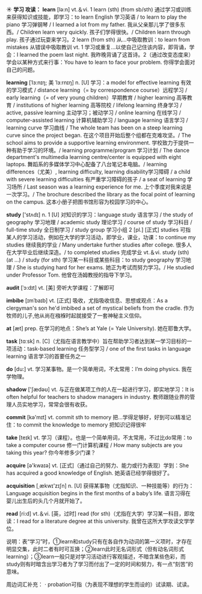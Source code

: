 ☀ <span class="category">**学习 攻读：**</span>
<span class="vocabulary">**learn**</span> [lə:n] 
<span class="definition">vt.＆vi. 1 learn (sth) (from sb/sth) 通过学习或训练来获得知识或技能，即学习：</span>to learn English 学习英语 / to learn to play the piano 学习弹钢琴 / I learned a lot from my father. 我从父亲那儿学了很多东西。/ Children learn very quickly. 孩子们学得很快。/ Children learn through play. 孩子通过玩耍来学习。<span class="definition">2 learn (from sth) 从…中吸取教训：</span>to learn from mistakes 从错误中吸取教训 <span class="definition">vt. 1 学习或重复…以使自己记住该内容，即背诵，学会：</span>I learned the poem last night. 我昨晚背诵了这首诗。<span class="definition">2（通过改变态度来）学会以某种方式来行事：</span>You have to learn to face your problem. 你得学会面对自己的问题。
           
<span class="vocabulary">**learning**</span> [ˈlɜ:nɪŋ; 美 ˈlɜ:rnɪŋ]
<span class="definition">n. [U] 学习：</span>a model for effective learning 有效的学习模式 / distance learning（= by correspondence course）远程学习 / early learning（= of very young children）早期教育 / higher learning 高等教育 / institutions of higher learning 高等院校 / lifelong learning 终身学习 / active, passive learning 主动学习；被动学习 / online learning 在线学习 / computer-assisted learning 计算机辅助学习 / language learning 语言学习 / learning curve 学习曲线 / The whole team has been on a steep learning curve since the project began. 在这个项目开始后整个组都在克难攻坚。/ The school aims to provide a supportive learning environment. 学校致力于提供一种有助于学习的环境。/ learning programme/program 学习计划 / The dance department's multimedia learning centre/center is equipped with eight laptops. 舞蹈系的多媒体学习中心配备了八台笔记本电脑。/ learning differences（尤美）, learning difficulty, learning disability学习障碍 / a child with severe learning difficulties 有严重学习障碍的孩子 / a seat of learning 学习场所 / Last season was a learning experience for me. 上个季度对我来说是一次学习。/ The brochure described the library as the focal point of learning on the campus. 这本小册子把图书馆形容为校园学习的中心。

<span class="vocabulary">**study**</span> ['stʌdɪ] 
<span class="definition">n. 1 [U] 对知识的学习：</span>language study 语言学习 / the study of geography 学习地理 / academic study 理论学习 / course of study 学习科目 / full-time study 全日制学习 / study group 学习小组 <span class="definition">2 [pl.] [正式] studies 可指某人的学习活动，例如在大学的学习活动，即学业，课业，功课：</span>to continue my studies 继续我的学业 / Many undertake further studies after college. 很多人在大学毕业后继续深造。/ to completed studies 完成学业 <span class="definition">vt.＆vi. study (sth) (at ...) / study (for sth) 学习某一科目或某些科目：</span>to study geography 学习地理 / She is studying hard for her exams. 她正为考试而努力学习。/ He studied under Professor Tom. 他曾在汤姆教授的指导下学习。
            
<span class="vocabulary">**audit**</span> [ˈɔ:dɪt]
<span class="definition">vt. [美] 旁听大学课程：</span>了解即可          

<span class="vocabulary">**imbibe**</span> [ɪmˈbaɪb]
<span class="definition">vt. [正式] 吸收，尤指吸收信息、思想或观点：</span>As a clergyman's son he'd imbibed a set of mystical beliefs from the cradle. 作为牧师的儿子,他从尚在襁褓时起就接受了一套神秘主义信仰。

<span class="vocabulary">**at**</span> [æt] 
<span class="definition">prep. 在学习的地点：</span>She’s at Yale (= Yale University). 她在耶鲁大学。

<span class="vocabulary">**task**</span> [tɑːsk] 
<span class="definition">n. [C]（尤指在语言教学中）旨在帮助学习者达到某一学习目标的一项活动：</span>task-based learning 任务型学习 / one of the first tasks in language learning 语言学习的首要任务之一

<span class="vocabulary">**do**</span> [du:] 
<span class="definition">vt. 学习某事物。是一个简单用词，不太常用：</span>I’m doing physics. 我在学物理。

<span class="vocabulary">**shadow**</span> ['ʃædəʊ] 
<span class="definition">vt. 与正在做某项工作的人在一起进行学习，即实地学习：</span>It is often helpful for teachers to shadow managers in industry. 教师跟随业界的管理人员实地学习，常常会很有收获。

<span class="vocabulary">**commit**</span> [kə'mɪt] 
<span class="definition">vt. commit sth to memory 把…学得足够好，好到可以精准记住：</span>to commit the knowledge to memory 把知识记得很牢

<span class="vocabulary">**take**</span> [teɪk] 
<span class="definition">vt. 学习（课程）。也是一个简单用词，不太常用，不过比do常用：</span>to take a computer course 修一门计算机课程 / How many subjects are you taking this year? 你今年修多少门课？

<span class="vocabulary">**acquire**</span> [ə'kwaɪə] 
<span class="definition">vt. [正式]（通过自己的努力、能力或行为表现）学到：</span>She has acquired a good knowledge of English. 她英语已经学得很好了。

<span class="vocabulary">**acquisition**</span> [͵ækwɪ'zɪʃn] 
<span class="definition">n. [U] 获得某事物（尤指知识、一种技能等）的行为：</span>Language acquisition begins in the first months of a baby’s life. 语言习得在婴儿出生后的头几个月就开始了。

<span class="vocabulary">**read**</span> [ri:d] 
<span class="definition">vt.＆vi. [英，过时] read (for sth)（尤指在大学）学习某一科目，即攻读：</span>I read for a literature degree at this university. 我曾在这所大学攻读文学学位。

说明：表“学习”时，①learn和study只有在各自作为动词的第一义项时，才存在明显交集，此时二者有时可互换；②learn此时无名词形式（但有动名词形式learning）；③learn一般只是对学习活动进行客观描述，不暗含某些色彩，而study则有时暗含出学习者为了学习而付出了一定的时间和努力，有一点“刻苦”的意味。

周边词汇补充：
· probation可指（为表现不理想的学生而设的）试读期、试读。